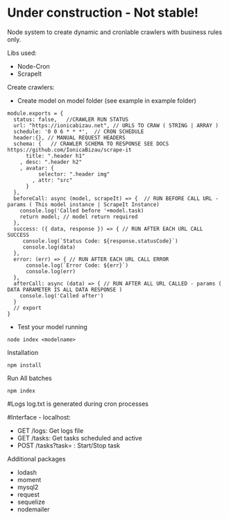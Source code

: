 # Under construction - Not stable!

Node system to create dynamic and cronlable crawlers with business rules only.

Libs used:
- Node-Cron
- ScrapeIt

Create crawlers:
- Create model on model folder (see example in example folder)
```
module.exports = {
  status: false,   //CRAWLER RUN STATUS
  url: "https://ionicabizau.net", // URLS TO CRAW ( STRING | ARRAY ) 
  schedule: '0 0 6 * * *',  // CRON SCHEDULE
  header:{}, // MANUAL REQUEST HEADERS
  schema: {   // CRAWLER SCHEMA TO RESPONSE SEE DOCS https://github.com/IonicaBizau/scrape-it
      title: ".header h1"
    , desc: ".header h2"
    , avatar: {
          selector: ".header img"
        , attr: "src"
      }
  },
  beforeCall: async (model, scrapeIt) => {  // RUN BEFORE CALL URL - params ( This model instance | ScrapeIt Instance)
    console.log('Called before '+model.task) 
    return model; // model return required
  },
  success: ({ data, response }) => { // RUN AFTER EACH URL CALL SUCCESS
     console.log(`Status Code: ${response.statusCode}`)
     console.log(data)
  },
  error: (err) => { // RUN AFTER EACH URL CALL ERROR 
      console.log(`Error Code: ${err}`)
      console.log(err)
  },
  afterCall: async (data) => { // RUN AFTER ALL URL CALLED - params ( DATA PARAMETER IS ALL DATA RESPONSE )
    console.log('Called after') 
  }
  // export
}
```
- Test your model running 
```
node index <modelname>
```

Installation
```
npm install
```

Run All batches
```
npm index
```

#Logs 
log.txt is generated during cron processes

#Interface - localhost:<port>
- GET /logs: Get logs file
- GET /tasks: Get tasks scheduled and active
- POST /tasks?task=<modelname> : Start/Stop task

Additional packages
- lodash
- moment
- mysql2
- request
- sequelize
- nodemailer
